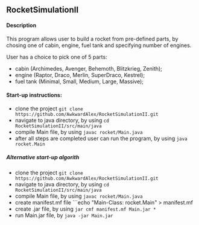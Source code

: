 ## RocketSimulationII

#### Description
This program allows user to build a rocket from pre-defined parts, by chosing one of cabin, engine, fuel tank and
specifying number of engines.

User has a choice to pick one of 5 parts:
- cabin (Archimedes, Avenger, Behemoth, Blitzkrieg, Zenith);
- engine (Raptor, Draco, Merlin, SuperDraco, Kestrel);
- fuel tank (Minimal, Small, Medium, Large, Massive);

#### Start-up instructions:
- clone the project ```git clone https://github.com/AwkwardAlex/RocketSimulationII.git```
- navigate to java directory, by using ```cd RocketSimulationII/src/main/java```
- compile Main file, by using ```javac rocket/Main.java```
- after all steps are completed user can run the program, by using ```java rocket.Main```
##### Alternative start-up algorith
- clone the project ```git clone https://github.com/AwkwardAlex/RocketSimulationII.git```
- navigate to java directory, by using ```cd RocketSimulationII/src/main/java```
- compile Main file, by using ```javac rocket/Main.java```
- create manifest.mf file ```echo "Main-Class: rocket.Main" > manifest.mf
- create .jar file, by using ```jar cmf manifest.mf Main.jar *```
- run Main.jar file, by ```java -jar Main.jar```
